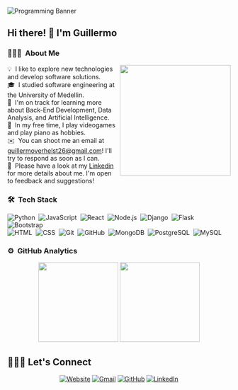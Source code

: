 ![Programming Banner](https://github.com/halfrost/halfrost/blob/master/icons/header_.png?raw=true)


## Hi there! 👋 I'm Guillermo

<!--
**guillermoverhelst/guillermoverhelst** is a ✨ _special_ ✨ repository because its `README.md` (this file) appears on your GitHub profile.

Here are some ideas to get you started:

- 🔭 I’m currently working on ...
- 🌱 I’m currently learning ...
- 👯 I’m looking to collaborate on ...
- 🤔 I’m looking for help with ...
- 💬 Ask me about ...
- 📫 How to reach me: ...
- 😄 Pronouns: ...
- ⚡ Fun fact: ...
-->
### 👨🏻‍💻 &nbsp;About Me

<picture> <img align="right" src="https://github.com/7oSkaaa/7oSkaaa/blob/main/Images/Right_Side.gif?raw=true" width = 250px></picture>

💡 &nbsp;I like to explore new technologies and develop software solutions.\
🎓 &nbsp;I studied software engineering at the University of Medellin.\
🌱 &nbsp;I'm on track for learning more about Back-End Development, Data Analysis, and Artificial Intelligence.\
🎹 &nbsp;In my free time, I play videogames and play piano as hobbies.\
✉️ &nbsp;You can shoot me an email at guillermoverhelst26@gmail.com! I'll try to respond as soon as I can.\
📄 &nbsp;Please have a look at my [Linkedin](https://www.linkedin.com/in/guillermo-andres-verhelst-hoyos/) for more details about me. I'm open to feedback and suggestions!


### 🛠 &nbsp;Tech Stack


![Python](https://img.shields.io/badge/-Python-05122A?style=flat&logo=python)&nbsp;
![JavaScript](https://img.shields.io/badge/-JavaScript-05122A?style=flat&logo=javascript)&nbsp;
![React](https://img.shields.io/badge/-React-05122A?style=flat&logo=react)&nbsp;
![Node.js](https://img.shields.io/badge/-Node.js-05122A?style=flat&logo=node.js)&nbsp;
![Django](https://img.shields.io/badge/-Django-05122A?style=flat&logo=django&logoColor=092E20)&nbsp;
![Flask](https://img.shields.io/badge/-Flask-05122A?style=flat&logo=flask)&nbsp;
![Bootstrap](https://img.shields.io/badge/-Bootstrap-05122A?style=flat&logo=bootstrap&logoColor=563D7C)\
![HTML](https://img.shields.io/badge/-HTML-05122A?style=flat&logo=HTML5)&nbsp;
![CSS](https://img.shields.io/badge/-CSS-05122A?style=flat&logo=CSS3&logoColor=1572B6)&nbsp;
![Git](https://img.shields.io/badge/-Git-05122A?style=flat&logo=git)&nbsp;
![GitHub](https://img.shields.io/badge/-GitHub-05122A?style=flat&logo=github)&nbsp;
![MongoDB](https://img.shields.io/badge/-MongoDB-05122A?style=flat&logo=MongoDB)&nbsp;
![PostgreSQL](https://img.shields.io/badge/-PostgreSQL-05122A?style=flat&logo=PostgreSQL)&nbsp;
![MySQL](https://img.shields.io/badge/-MySQL-05122A?style=flat&logo=MySQL)&nbsp;

### ⚙️ &nbsp;GitHub Analytics

<p align="center">
  <img height="180em" src="https://github-readme-stats-eight-theta.vercel.app/api?username=guillermoverhelst&show_icons=true&theme=algolia&include_all_commits=true&count_private=true"/>
  <img height="180em" src="https://github-readme-stats-eight-theta.vercel.app/api/top-langs/?username=guillermoverhelst&layout=compact&langs_count=8&theme=algolia"/>
</p>

## 🙋🏻‍♂️ Let's Connect
<p align="center">
  <a href="https://portafolio-xi-orcin.vercel.app/"><img src="https://img.icons8.com/bubbles/50/000000/web.png" alt="Website"/></a>
	<a href="mailto:guillermoverhelst26@gmail.com"><img src="https://img.icons8.com/bubbles/50/000000/gmail.png" alt="Gmail"/></a>
	<a href="https://github.com/guillermoverhelst"><img src="https://img.icons8.com/bubbles/50/000000/github.png" alt="GitHub"/></a>
	<a href="https://linkedin.com/in/guillermo-andres-verhelst-hoyos/"><img src="https://img.icons8.com/bubbles/50/000000/linkedin.png" alt="LinkedIn"/></a>
	
</p>

